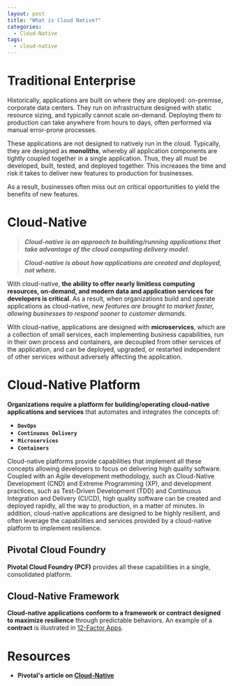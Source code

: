 ```yaml
---
layout: post
title: "What is Cloud Native?"
categories:
  - Cloud-Native
tags:
  - cloud-native
---
```


# Traditional Enterprise

Historically, applications are built on where they are deployed: on-premise, corporate data centers. They run on
infrastructure designed with static resource sizing, and typically cannot scale on-demand. Deploying them to production
can take anywhere from hours to days, often performed via manual error-prone processes.

These applications are not designed to natively run in the cloud. Typically, they are designed as **monoliths**,
whereby all application components are tightly coupled together in a single application. Thus, they all must be
developed, built, tested, and deployed together. This increases the time and risk it takes to deliver new features to
production for businesses.

As a result, businesses often miss out on critical opportunities to yield the benefits of new features.

# Cloud-Native

> ***Cloud-native is an approach to building/running applications that take advantage of the cloud computing delivery model.***

> ***Cloud-native is about how applications are created and deployed, not where.***

With cloud-native, **the ability to offer nearly limitless computing resources, on-demand, and modern data and
application services for developers is critical**. As a result, when organizations build and operate applications as
cloud-native, *new features are brought to market faster, allowing businesses to respond sooner to customer demands*.

With cloud-native, applications are designed with **microservices**, which are a collection of small services, each
implementing business capabilities, run in their own process and containers, are decoupled from other services of the
application, and can be deployed, upgraded, or restarted independent of other services without adversely affecting
the application.

# Cloud-Native Platform

**Organizations require a platform for building/operating cloud-native applications and services** that automates and
integrates the concepts of:

* **`DevOps`**
* **`Continuous Delivery`**
* **`Microservices`**
* **`Containers`**

Cloud-native platforms provide capabilities that implement all these concepts allowing developers to focus on delivering
high quality software. Coupled with an Agile development methodology, such as Cloud-Native Development (CND) and Extreme
Programming (XP), and development practices, such as Test-Driven Development (TDD) and Continuous Integration and
Delivery (CI/CD), high quality software can be created and deployed rapidly, all the way to production, in a matter of
minutes. In addition, cloud-native applications are designed to be highly resilient, and often leverage the capabilities
and services provided by a cloud-native platform to implement resilience.

## Pivotal Cloud Foundry

**Pivotal Cloud Foundry (PCF)** provides all these capabilities in a single, consolidated platform.

## Cloud-Native Framework

**Cloud-native applications conform to a framework or contract designed to maximize resilience** through predictable
behaviors. An example of a **contract** is illustrated in [12-Factor Apps](https://12factor.net "12-Factor Apps").

# Resources

* **Pivotal's article on [Cloud-Native](https://pivotal.io/cloud-native "Cloud-Native")**
